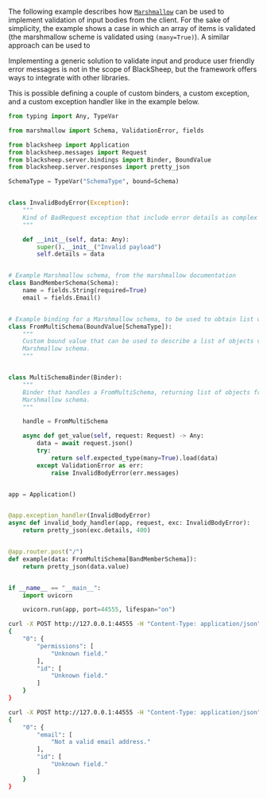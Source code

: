 The following example describes how
[`Marshmallow`](https://marshmallow.readthedocs.io/en/stable/) can be used to
implement validation of input bodies from the client. For the sake of
simplicity, the example shows a case in which an array of items is validated
(the marshmallow scheme is validated using `(many=True)`).
A similar approach can be used to

Implementing a generic solution to validate input and produce user friendly
error messages is not in the scope of BlackSheep, but the framework offers ways
to integrate with other libraries.

This is possible defining a couple of custom binders, a custom exception, and a
custom exception handler like in the example below.

```python
from typing import Any, TypeVar

from marshmallow import Schema, ValidationError, fields

from blacksheep import Application
from blacksheep.messages import Request
from blacksheep.server.bindings import Binder, BoundValue
from blacksheep.server.responses import pretty_json

SchemaType = TypeVar("SchemaType", bound=Schema)


class InvalidBodyError(Exception):
    """
    Kind of BadRequest exception that include error details as complex objects.
    """

    def __init__(self, data: Any):
        super().__init__("Invalid payload")
        self.details = data


# Example Marshmallow schema, from the marshmallow documentation
class BandMemberSchema(Schema):
    name = fields.String(required=True)
    email = fields.Email()


# Example binding for a Marshmallow schema, to be used to obtain list of objects
class FromMultiSchema(BoundValue[SchemaType]):
    """
    Custom bound value that can be used to describe a list of objects validated using a
    Marshmallow schema.
    """


class MultiSchemaBinder(Binder):
    """
    Binder that handles a FromMultiSchema, returning list of objects from a
    Marshmallow schema.
    """

    handle = FromMultiSchema

    async def get_value(self, request: Request) -> Any:
        data = await request.json()
        try:
            return self.expected_type(many=True).load(data)
        except ValidationError as err:
            raise InvalidBodyError(err.messages)


app = Application()


@app.exception_handler(InvalidBodyError)
async def invalid_body_handler(app, request, exc: InvalidBodyError):
    return pretty_json(exc.details, 400)


@app.router.post("/")
def example(data: FromMultiSchema[BandMemberSchema]):
    return pretty_json(data.value)


if __name__ == "__main__":
    import uvicorn

    uvicorn.run(app, port=44555, lifespan="on")

```

```bash
curl -X POST http://127.0.0.1:44555 -H "Content-Type: application/json" -d '[{"id": 1, "name": "foo", "permissions": []}]'
{
    "0": {
        "permissions": [
            "Unknown field."
        ],
        "id": [
            "Unknown field."
        ]
    }
}

curl -X POST http://127.0.0.1:44555 -H "Content-Type: application/json" -d '[{"id": 1, "name": "foo", "email": "wrong-value"}]'
{
    "0": {
        "email": [
            "Not a valid email address."
        ],
        "id": [
            "Unknown field."
        ]
    }
}
```
